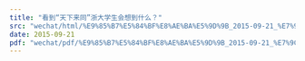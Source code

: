 ```yaml
---
title: "看到“天下来同”浙大学生会想到什么？"
src: "wechat/html/%E9%85%B7%E5%84%BF%E8%AE%BA%E5%9D%9B_2015-09-21_%E7%9C%8B%E5%88%B0%E2%80%9C%E5%A4%A9%E4%B8%8B%E6%9D%A5%E5%90%8C%E2%80%9D%E6%B5%99%E5%A4%A7%E5%AD%A6%E7%94%9F%E4%BC%9A%E6%83%B3%E5%88%B0%E4%BB%80%E4%B9%88%EF%BC%9F.html"
date: 2015-09-21
pdf: "wechat/pdf/%E9%85%B7%E5%84%BF%E8%AE%BA%E5%9D%9B_2015-09-21_%E7%9C%8B%E5%88%B0%E2%80%9C%E5%A4%A9%E4%B8%8B%E6%9D%A5%E5%90%8C%E2%80%9D%E6%B5%99%E5%A4%A7%E5%AD%A6%E7%94%9F%E4%BC%9A%E6%83%B3%E5%88%B0%E4%BB%80%E4%B9%88%EF%BC%9F.pdf"
---
```

